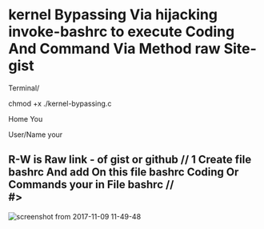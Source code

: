 

# kernel Bypassing Via hijacking invoke-bashrc to execute Coding And Command Via Method raw Site-gist
Terminal/ 

chmod +x ./kernel-bypassing.c

Home You 

User/Name your

R-W is Raw link - of gist or github // 1 Create file bashrc And add On this file bashrc Coding Or Commands your in File bashrc //  
#>
----------------------

![screenshot from 2017-11-09 11-49-48](https://user-images.githubusercontent.com/25440152/32609201-d1829996-c52c-11e7-8d00-5be0677f50a6.png)
